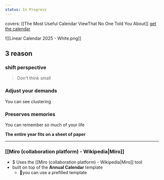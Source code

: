 ```yaml
---
status: In Progress
---
```

covers: [[The Most Useful Calendar ViewThat No One Told You About]]
[get the calendar](https://www.linkingyourthinking.com/join/transform-your-year-with-the-linear-calendar?)

![[Linear Calendar 2025 - White.png]]
## 3 reason
### shift perspective

> Don't think small

### Adjust your demands

You can see clustering

### Preserves memories

You can remember so much of your life

**The entire year fits on a sheet of paper**

---
### [[Miro (collaboration platform) - Wikipedia|Miro]]
- $ Uses the [[Miro (collaboration platform) - Wikipedia|Miro]] tool 
- built on top of the **Annual Calendar** template
	- 📔you can use a prefilled template
